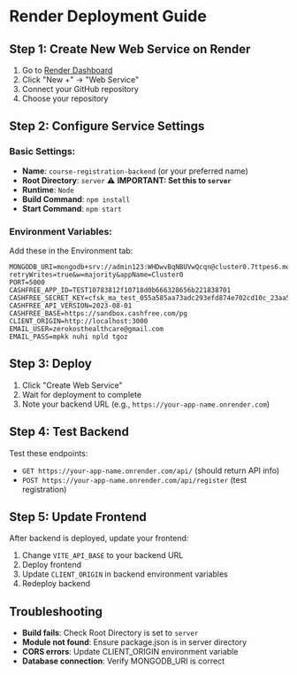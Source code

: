 # Render Deployment Guide

## Step 1: Create New Web Service on Render

1. Go to [Render Dashboard](https://dashboard.render.com)
2. Click "New +" → "Web Service"
3. Connect your GitHub repository
4. Choose your repository

## Step 2: Configure Service Settings

### Basic Settings:
- **Name**: `course-registration-backend` (or your preferred name)
- **Root Directory**: `server` ⚠️ **IMPORTANT: Set this to `server`**
- **Runtime**: `Node`
- **Build Command**: `npm install`
- **Start Command**: `npm start`

### Environment Variables:
Add these in the Environment tab:

```
MONGODB_URI=mongodb+srv://admin123:WHDwvBqNBUVwQcqn@cluster0.7ttpes6.mongodb.net/?retryWrites=true&w=majority&appName=Cluster0
PORT=5000
CASHFREE_APP_ID=TEST10783812f10718d0b666328656b221838701
CASHFREE_SECRET_KEY=cfsk_ma_test_055a585aa73adc293efd874e702cd10c_23aa53e9
CASHFREE_API_VERSION=2023-08-01
CASHFREE_BASE=https://sandbox.cashfree.com/pg
CLIENT_ORIGIN=http://localhost:3000
EMAIL_USER=zerokosthealthcare@gmail.com
EMAIL_PASS=mpkk nuhi npld tgoz
```

## Step 3: Deploy

1. Click "Create Web Service"
2. Wait for deployment to complete
3. Note your backend URL (e.g., `https://your-app-name.onrender.com`)

## Step 4: Test Backend

Test these endpoints:
- `GET https://your-app-name.onrender.com/api/` (should return API info)
- `POST https://your-app-name.onrender.com/api/register` (test registration)

## Step 5: Update Frontend

After backend is deployed, update your frontend:
1. Change `VITE_API_BASE` to your backend URL
2. Deploy frontend
3. Update `CLIENT_ORIGIN` in backend environment variables
4. Redeploy backend

## Troubleshooting

- **Build fails**: Check Root Directory is set to `server`
- **Module not found**: Ensure package.json is in server directory
- **CORS errors**: Update CLIENT_ORIGIN environment variable
- **Database connection**: Verify MONGODB_URI is correct
